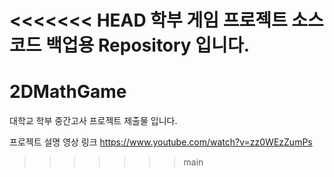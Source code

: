 <<<<<<< HEAD
학부 게임 프로젝트 소스코드 백업용 Repository 입니다.
=======
# 2DMathGame

대학교 학부 중간고사 프로젝트 제출물 입니다.

프로젝트 설명 영상 링크
https://www.youtube.com/watch?v=zz0WEzZumPs
>>>>>>> main
